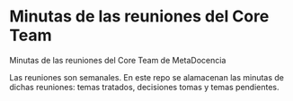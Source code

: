 # Minutas de las reuniones del Core Team

Minutas de las reuniones del Core Team de MetaDocencia

Las reuniones son semanales. En este repo se alamacenan las minutas de dichas reuniones: temas tratados, decisiones tomas y temas pendientes.



